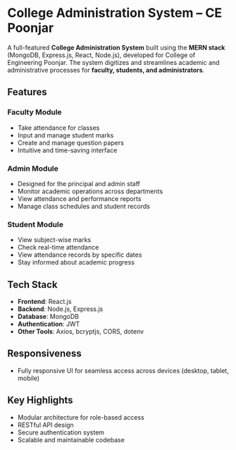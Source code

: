# College Administration System – CE Poonjar

A full-featured **College Administration System** built using the **MERN stack** (MongoDB, Express.js, React, Node.js), developed for College of Engineering Poonjar. The system digitizes and streamlines academic and administrative processes for **faculty, students, and administrators**.

##  Features

###  Faculty Module
- Take attendance for classes
- Input and manage student marks
- Create and manage question papers
- Intuitive and time-saving interface

###  Admin Module
- Designed for the principal and admin staff
- Monitor academic operations across departments
- View attendance and performance reports
- Manage class schedules and student records

###  Student Module
- View subject-wise marks
- Check real-time attendance
- View attendance records by specific dates
- Stay informed about academic progress

##  Tech Stack

- **Frontend**: React.js
- **Backend**: Node.js, Express.js
- **Database**: MongoDB
- **Authentication**: JWT
- **Other Tools**: Axios, bcryptjs, CORS, dotenv

##  Responsiveness

- Fully responsive UI for seamless access across devices (desktop, tablet, mobile)

##  Key Highlights

- Modular architecture for role-based access
- RESTful API design
- Secure authentication system
- Scalable and maintainable codebase


